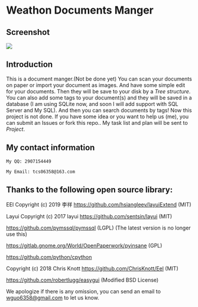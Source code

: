 # Weathon Documents Manger

## Screenshot
<img src="https://www.weathon.top/New_DM/screenshot.png"/>


## Introduction
This is a document manger.(Not be done yet) You can scan your documents on paper or import your document as images. And have some simple edit for your documents. Then they will be save to your disk by a *Tree structure*. You can also add some tags to your document(s) and they will be saved in a database (I am using SQLite now, and soon I will add support with SQL Server and My SQL). And then you can search documents by tags!
Now this project is not done. If you have some idea or you want to help us (me), you can submit an Issues or fork this repo..
My task list and plan will be sent to *Project*.


## My contact information 
    My QQ: 2907154449

    My Email: tcs06358@163.com

## Thanks to the following open source library:

EEl Copyright (c) 2019 李祥 
https://github.com/hsiangleev/layuiExtend (MIT) 

Layui Copyright (c) 2017 layui 
https://github.com/sentsin/layui (MIT) 

https://github.com/pymssql/pymssql (LGPL) (The latest version is no longer use this)

https://gitlab.gnome.org/World/OpenPaperwork/pyinsane (GPL) 

https://github.com/python/cpython 

Copyright (c) 2018 Chris Knott 
https://github.com/ChrisKnott/Eel (MIT) 

https://github.com/robertlugg/easygui (Modified BSD License)


We apologize if there is any omission, you can send an email to wguo6358@gmail.com to let us know.
